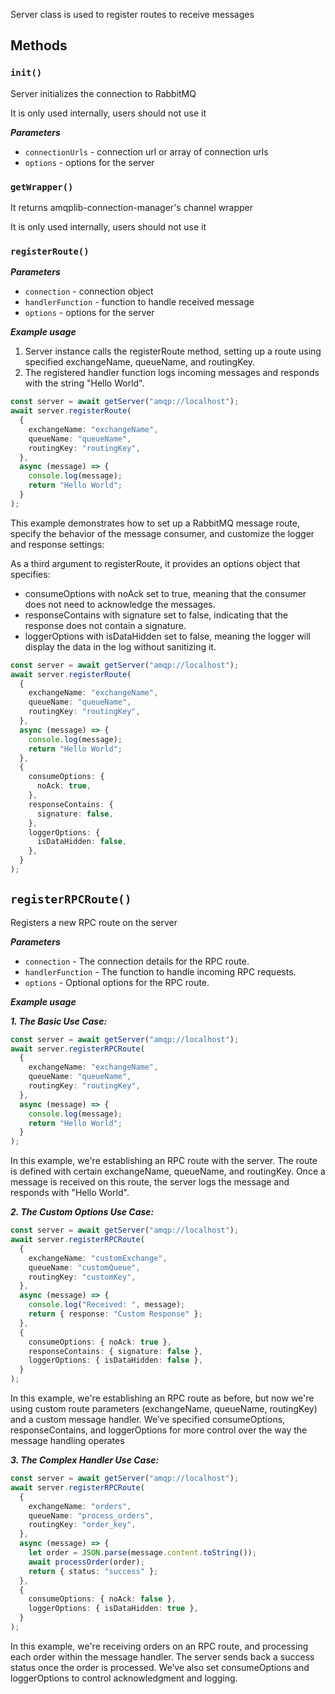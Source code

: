 Server class is used to register routes to receive messages

## Methods

### `init()`

Server initializes the connection to RabbitMQ

<div class="alert alert--warning margin-bottom--md" role="alert">
  It is only used internally, users should not use it
</div>

**_Parameters_**

- `connectionUrls` - connection url or array of connection urls
- `options` - options for the server

### `getWrapper()`

It returns amqplib-connection-manager's channel wrapper

<div class="alert alert--warning margin-bottom--md" role="alert">
  It is only used internally, users should not use it
</div>

### `registerRoute()`

**_Parameters_**

- `connection` - connection object
- `handlerFunction` - function to handle received message
- `options` - options for the server

**_Example usage_**

1. Server instance calls the registerRoute method, setting up a route using specified exchangeName, queueName, and routingKey.
2. The registered handler function logs incoming messages and responds with the string "Hello World".

```ts
const server = await getServer("amqp://localhost");
await server.registerRoute(
  {
    exchangeName: "exchangeName",
    queueName: "queueName",
    routingKey: "routingKey",
  },
  async (message) => {
    console.log(message);
    return "Hello World";
  }
);
```

This example demonstrates how to set up a RabbitMQ message route, specify the behavior of the message consumer, and customize the logger and response settings:

As a third argument to registerRoute, it provides an options object that specifies:

- consumeOptions with noAck set to true, meaning that the consumer does not need to acknowledge the messages.
- responseContains with signature set to false, indicating that the response does not contain a signature.
- loggerOptions with isDataHidden set to false, meaning the logger will display the data in the log without sanitizing it.

```ts
const server = await getServer("amqp://localhost");
await server.registerRoute(
  {
    exchangeName: "exchangeName",
    queueName: "queueName",
    routingKey: "routingKey",
  },
  async (message) => {
    console.log(message);
    return "Hello World";
  },
  {
    consumeOptions: {
      noAck: true,
    },
    responseContains: {
      signature: false,
    },
    loggerOptions: {
      isDataHidden: false,
    },
  }
);
```

## `registerRPCRoute()`

Registers a new RPC route on the server

**_Parameters_**

- `connection` - The connection details for the RPC route.
- `handlerFunction` - The function to handle incoming RPC requests.
- `options` - Optional options for the RPC route.

**_Example usage_**

**_1. The Basic Use Case:_**

```ts
const server = await getServer("amqp://localhost");
await server.registerRPCRoute(
  {
    exchangeName: "exchangeName",
    queueName: "queueName",
    routingKey: "routingKey",
  },
  async (message) => {
    console.log(message);
    return "Hello World";
  }
);
```

In this example, we're establishing an RPC route with the server. The route is defined with certain exchangeName, queueName, and routingKey. Once a message is received on this route, the server logs the message and responds with "Hello World".

**_2. The Custom Options Use Case:_**

```ts
const server = await getServer("amqp://localhost");
await server.registerRPCRoute(
  {
    exchangeName: "customExchange",
    queueName: "customQueue",
    routingKey: "customKey",
  },
  async (message) => {
    console.log("Received: ", message);
    return { response: "Custom Response" };
  },
  {
    consumeOptions: { noAck: true },
    responseContains: { signature: false },
    loggerOptions: { isDataHidden: false },
  }
);
```

In this example, we're establishing an RPC route as before, but now we're using custom route parameters (exchangeName, queueName, routingKey) and a custom message handler. We’ve specified consumeOptions, responseContains, and loggerOptions for more control over the way the message handling operates

**_3. The Complex Handler Use Case:_**

```ts
const server = await getServer("amqp://localhost");
await server.registerRPCRoute(
  {
    exchangeName: "orders",
    queueName: "process_orders",
    routingKey: "order_key",
  },
  async (message) => {
    let order = JSON.parse(message.content.toString());
    await processOrder(order);
    return { status: "success" };
  },
  {
    consumeOptions: { noAck: false },
    loggerOptions: { isDataHidden: true },
  }
);
```

In this example, we're receiving orders on an RPC route, and processing each order within the message handler. The server sends back a success status once the order is processed. We’ve also set consumeOptions and loggerOptions to control acknowledgment and logging.
